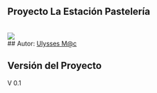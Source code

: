 ## Proyecto La Estación Pastelería
<br>
<a href="https://www.facebook.com/Laestacionpasteleria/" target="_blank">
  <img src="https://scontent-dft4-2.xx.fbcdn.net/v/t1.0-9/12993407_1040675012673242_272287947049117061_n.jpg?oh=ebd021332ec5417ec7e9ca8fc49e4b11&oe=586EFE9C"/>
</a>
<br>
## Autor:
<a href="https://mx.linkedin.com/in/gustavo-trejo-262aa694">Ulysses M@c</a>

## Versión del Proyecto
V 0.1

